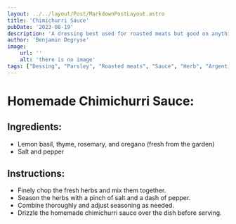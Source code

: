 ```yaml
---
layout: ../../layout/Post/MarkdownPostLayout.astro
title: 'Chimichurri Sauce'
pubDate: '2023-08-19'
description: 'A dressing best used for roasted meats but good on anything.'
author: 'Benjamin Degryse'
image:
    url: ''
    alt: 'there is no image'
tags: ["Dessing", "Parsley", "Roasted meats", "Sauce", "Herb", "Argentine", "Easy", "Basil", "Thyme", "Rosemary", "Oregano", "Quick"]
---
```



# Homemade Chimichurri Sauce:
## Ingredients:
- Lemon basil, thyme, rosemary, and oregano (fresh from the garden)
- Salt and pepper

## Instructions:
- Finely chop the fresh herbs and mix them together.
- Season the herbs with a pinch of salt and a dash of pepper.
- Combine thoroughly and adjust seasoning as needed.
- Drizzle the homemade chimichurri sauce over the dish before serving.